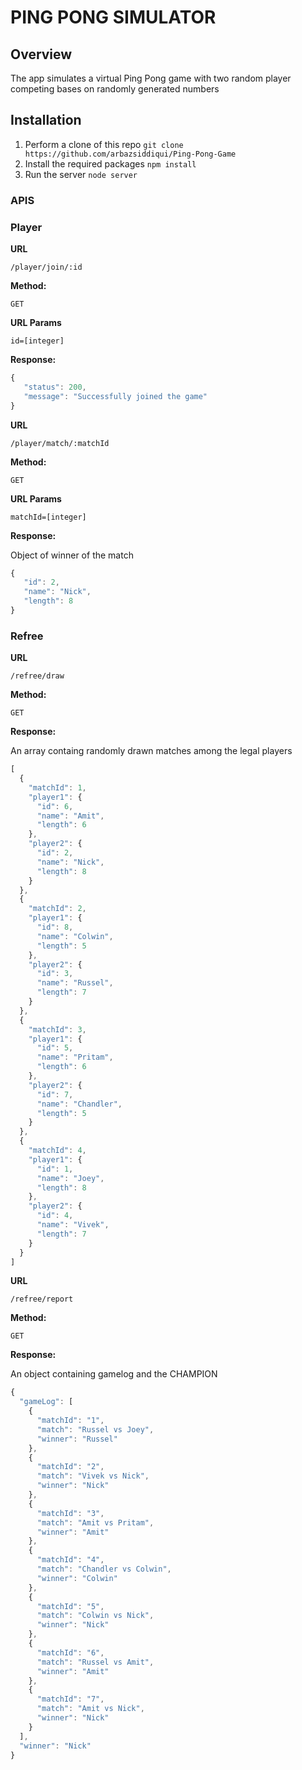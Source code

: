 # PING PONG SIMULATOR #

## Overview ##
The app simulates a virtual Ping Pong game with two random player competing bases on randomly generated numbers

## Installation ##

1. Perform a clone of this repo ```git clone https://github.com/arbazsiddiqui/Ping-Pong-Game```
2. Install the required packages ```npm install```
3. Run the server ```node server```

### APIS ###

### Player ###

**URL**

```/player/join/:id```

**Method:**

`GET`

**URL Params**

`id=[integer]`

**Response:**

```javascript
{
   "status": 200,
   "message": "Successfully joined the game"
}
```

**URL**

```/player/match/:matchId```

**Method:**

`GET`

**URL Params**

`matchId=[integer]`

**Response:**

Object of winner of the match

```javascript
{
   "id": 2,
   "name": "Nick",
   "length": 8
}
```

### Refree ###

**URL**

```/refree/draw```

**Method:**

`GET`

**Response:**

An array containg randomly drawn matches among the legal players

```javascript
[
  {
    "matchId": 1,
    "player1": {
      "id": 6,
      "name": "Amit",
      "length": 6
    },
    "player2": {
      "id": 2,
      "name": "Nick",
      "length": 8
    }
  },
  {
    "matchId": 2,
    "player1": {
      "id": 8,
      "name": "Colwin",
      "length": 5
    },
    "player2": {
      "id": 3,
      "name": "Russel",
      "length": 7
    }
  },
  {
    "matchId": 3,
    "player1": {
      "id": 5,
      "name": "Pritam",
      "length": 6
    },
    "player2": {
      "id": 7,
      "name": "Chandler",
      "length": 5
    }
  },
  {
    "matchId": 4,
    "player1": {
      "id": 1,
      "name": "Joey",
      "length": 8
    },
    "player2": {
      "id": 4,
      "name": "Vivek",
      "length": 7
    }
  }
]
```
 
**URL**

```/refree/report```

**Method:**

`GET`

**Response:**

An object containing gamelog and the CHAMPION

```javascript
{
  "gameLog": [
    {
      "matchId": "1",
      "match": "Russel vs Joey",
      "winner": "Russel"
    },
    {
      "matchId": "2",
      "match": "Vivek vs Nick",
      "winner": "Nick"
    },
    {
      "matchId": "3",
      "match": "Amit vs Pritam",
      "winner": "Amit"
    },
    {
      "matchId": "4",
      "match": "Chandler vs Colwin",
      "winner": "Colwin"
    },
    {
      "matchId": "5",
      "match": "Colwin vs Nick",
      "winner": "Nick"
    },
    {
      "matchId": "6",
      "match": "Russel vs Amit",
      "winner": "Amit"
    },
    {
      "matchId": "7",
      "match": "Amit vs Nick",
      "winner": "Nick"
    }
  ],
  "winner": "Nick"
}
```
